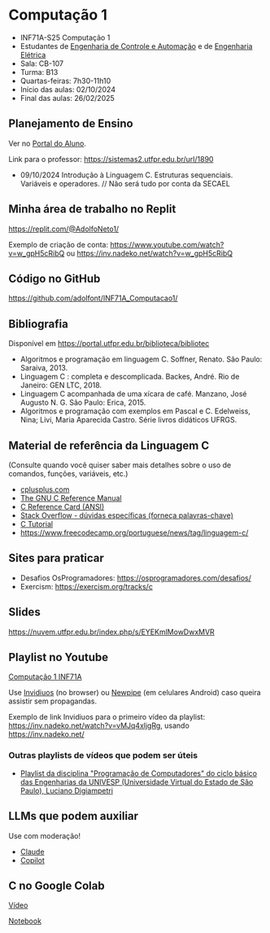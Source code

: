 # Computação 1

- INF71A-S25 Computação 1
- Estudantes de [Engenharia de Controle e Automação](https://www.utfpr.edu.br/cursos/coordenacoes/graduacao/curitiba/ct-engenharia-de-controle-e-automacao) e de [Engenharia Elétrica](https://www.utfpr.edu.br/cursos/coordenacoes/graduacao/curitiba/ct-engenharia-eletrica)
- Sala: CB-107
- Turma: B13
- Quartas-feiras: 7h30-11h10
- Início das aulas: 02/10/2024
- Final das aulas: 26/02/2025

## Planejamento de Ensino

Ver no [Portal do Aluno](https://www.utfpr.edu.br/alunos/portal-do-aluno).

Link para o professor: <https://sistemas2.utfpr.edu.br/url/1890>
- 09/10/2024 Introdução à Linguagem C. Estruturas sequenciais. Variáveis e operadores. // Não será tudo por conta da SECAEL


## Minha área de trabalho no Replit

<https://replit.com/@AdolfoNeto1/>

Exemplo de criação de conta: <https://www.youtube.com/watch?v=w_gpH5cRibQ> ou <https://inv.nadeko.net/watch?v=w_gpH5cRibQ>


## Código no GitHub

<https://github.com/adolfont/INF71A_Computacao1/>


## Bibliografia

Disponível em <https://portal.utfpr.edu.br/biblioteca/bibliotec>

- Algoritmos e programação em linguagem C. Soffner, Renato. São Paulo: Saraiva, 2013.
- Linguagem C : completa e descomplicada. Backes, André. Rio de Janeiro: GEN LTC, 2018.
- Linguagem C acompanhada de uma xícara de café. Manzano, José Augusto N. G. São Paulo: Erica, 2015.
- Algoritmos e programação com exemplos em Pascal e C. Edelweiss, Nina; Livi, Maria Aparecida Castro. Série livros didáticos UFRGS.

## Material de referência da Linguagem C

(Consulte quando você quiser saber mais detalhes sobre o uso de comandos, funções, variáveis, etc.)

- [cplusplus.com](https://www.cplusplus.com/reference/)  
- [The GNU C Reference Manual](https://www.gnu.org/software/gnu-c-manual/gnu-c-manual.html)  
- [C Reference Card (ANSI)](https://users.ece.utexas.edu/~adnan/c-refcard.pdf)  
- [Stack Overflow - dúvidas específicas (forneça palavras-chave)](https://stackoverflow.com/ "Stack Overflow - dúvidas específicas (forneça palavras-chave)")  
- [C Tutorial](https://www.w3schools.com/c/)
- <https://www.freecodecamp.org/portuguese/news/tag/linguagem-c/>

## Sites para praticar

- Desafios OsProgramadores: <https://osprogramadores.com/desafios/>
- Exercism: <https://exercism.org/tracks/c>

## Slides


<https://nuvem.utfpr.edu.br/index.php/s/EYEKmlMowDwxMVR>

<!-- K... Brian https://www.amazon.com.br/Programming-Language-Brian-W-Kernighan/dp/0131103628 --> 

## Playlist no Youtube

[Computação 1 INF71A](https://www.youtube.com/playlist?list=PLr0nplfR1PLeDraXsWjEQDbbsgKRw4leU)

Use [Invidiuos](https://docs.invidious.io/instances/) (no browser) ou [Newpipe](https://newpipe.net/) (em celulares Android) caso queira assistir sem propagandas.

Exemplo de link Invidiuos para o primeiro vídeo da playlist: <https://inv.nadeko.net/watch?v=vMJq4xljgRg>, usando <https://inv.nadeko.net/>

### Outras playlists de vídeos que podem ser úteis

- [Playlist da disciplina "Programação de Computadores" do ciclo básico das Engenharias da UNIVESP (Universidade Virtual do Estado de São Paulo), Luciano Digiampetri](https://youtube.com/playlist?list=PL_JAaU8k6DQW_X6yHtTTuw9F6pF_0nvfy&si=q0kxkBxKOS-Dfl_3)

## LLMs que podem auxiliar

Use com moderação!

- [Claude](https://bit.ly/ClaudeComputacao1)
- [Copilot](https://bit.ly/CopilotComputacao1)


## C no Google Colab

[Vídeo](https://www.youtube.com/watch?v=Ka-s6OGQhmc)


[Notebook](https://colab.research.google.com/drive/1ZhnJTkDsB83Fa8ciH7AolgRN0lgHT-np?usp=sharing)
